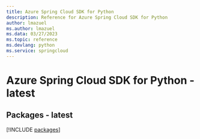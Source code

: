 ```yaml
---
title: Azure Spring Cloud SDK for Python
description: Reference for Azure Spring Cloud SDK for Python
author: lmazuel
ms.author: lmazuel
ms.data: 03/27/2023
ms.topic: reference
ms.devlang: python
ms.service: springcloud
---
```

# Azure Spring Cloud SDK for Python - latest
## Packages - latest
[!INCLUDE [packages](spring-cloud-index.md)]